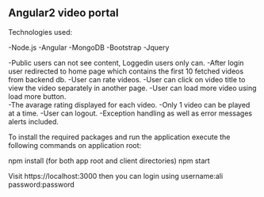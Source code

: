 Angular2 video portal
---------------------

Technologies used:

-Node.js
-Angular
-MongoDB
-Bootstrap
-Jquery


-Public users can not see content, Loggedin users only can.
-After login user redirected to home page which contains the first 10 fetched videos from backend db.
-User can rate videos.
-User can click on video title to view the video separately in another page.
-User can load more video using load more button.  
-The avarage rating displayed for each video.
-Only 1 video can be played at a time.
-User can logout.
-Exception handling as well as error messages alerts included.


To install the required packages and run the application execute the following commands on application root:

npm install (for both app root and client directories)
npm start

Visit https://localhost:3000
then you can login using username:ali  password:password 

 


